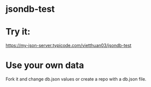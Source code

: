 # jsondb-test
# Try it:
https://my-json-server.typicode.com/vietthuan03/jsondb-test
# Use your own data
Fork it and change db.json values or create a repo with a db.json file.
